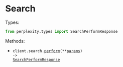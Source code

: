 # Search

Types:

```python
from perplexity.types import SearchPerformResponse
```

Methods:

- <code title="post /search">client.search.<a href="./src/perplexity/resources/search.py">perform</a>(\*\*<a href="src/perplexity/types/search_perform_params.py">params</a>) -> <a href="./src/perplexity/types/search_perform_response.py">SearchPerformResponse</a></code>

